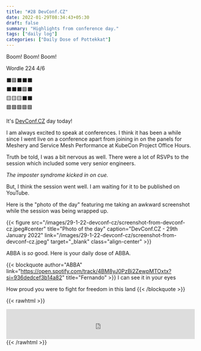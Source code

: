 ```yaml
---
title: "#28 DevConf.CZ"
date: 2022-01-29T08:34:43+05:30
draft: false
summary: "Highlights from conference day."
tags: ["daily log"]
categories: ["Daily Dose of Pottekkat"]
---
```


Boom! Boom! Boom!

Wordle 224 4/6

⬛🟩⬛⬛⬛\
⬛⬛⬛🟩⬛\
🟨🟨🟨⬛⬛\
🟩🟩🟩🟩🟩

It's [DevConf.CZ](https://www.devconf.info/cz/) day today!

I am always excited to speak at conferences. I think it has been a while since I went live on a conference apart from joining in on the panels for Meshery and Service Mesh Performance at KubeCon Project Office Hours.

Truth be told, I was a bit nervous as well. There were a lot of RSVPs to the session which included some very senior engineers.

_The imposter syndrome kicked in on cue._

But, I think the session went well. I am waiting for it to be published on YouTube.

Here is the "photo of the day" featuring me taking an awkward screenshot while the session was being wrapped up.

{{< figure src="/images/29-1-22-devconf-cz/screenshot-from-devconf-cz.jpeg#center" title="Photo of the day" caption="DevConf.CZ - 29th January 2022" link="/images/29-1-22-devconf-cz/screenshot-from-devconf-cz.jpeg" target="_blank" class="align-center" >}}

ABBA is _so_ good. Here is your daily dose of ABBA.

{{< blockquote author="ABBA" link="https://open.spotify.com/track/4BM8yJ0PzBi2ZewpMTOxtx?si=936dedcef3b14a82" title="Fernando" >}}
I can see it in your eyes

How proud you were to fight for freedom in this land
{{< /blockquote >}}

{{< rawhtml >}}

<iframe src="https://open.spotify.com/embed/track/4BM8yJ0PzBi2ZewpMTOxtx?utm_source=generator&theme=0" width="100%" height="80" frameBorder="0" allowfullscreen="" allow="autoplay; clipboard-write; encrypted-media; fullscreen; picture-in-picture"></iframe>
{{< /rawhtml >}}
